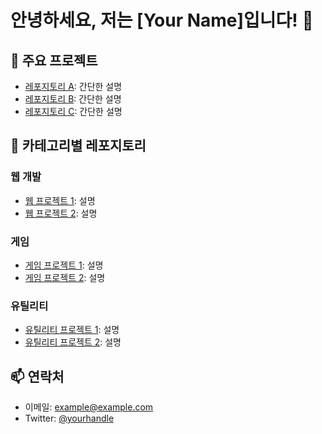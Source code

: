 # 안녕하세요, 저는 [Your Name]입니다! 👋

## 🌟 주요 프로젝트
- [레포지토리 A](링크): 간단한 설명
- [레포지토리 B](링크): 간단한 설명
- [레포지토리 C](링크): 간단한 설명

## 📂 카테고리별 레포지토리
### 웹 개발
- [웹 프로젝트 1](링크): 설명
- [웹 프로젝트 2](링크): 설명

### 게임
- [게임 프로젝트 1](링크): 설명
- [게임 프로젝트 2](링크): 설명

### 유틸리티
- [유틸리티 프로젝트 1](링크): 설명
- [유틸리티 프로젝트 2](링크): 설명

## 📫 연락처
- 이메일: example@example.com
- Twitter: [@yourhandle](링크)
